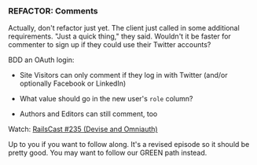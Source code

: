 ### REFACTOR: Comments
Actually, don't refactor just yet. The client just called in some additional requirements. "Just a quick thing," they said. Wouldn't it be faster for commenter to sign up if they could use their Twitter accounts?

BDD an OAuth login:
- Site Visitors can only comment if they log in with Twitter (and/or optionally Facebook or LinkedIn)

- What value should go in the new user's `role` column?

- Authors and Editors can still comment, too

Watch: [RailsCast #235 (Devise and Omniauth)](http://railscasts.com/episodes/235-devise-and-omniauth-revised?view=asciicast)

Up to you if you want to follow along. It's a revised episode so it should be pretty good. You may want to follow our GREEN path instead.
